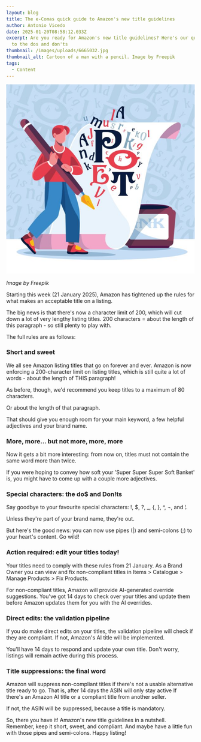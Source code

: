 ```yaml
---
layout: blog
title: The e-Comas quick guide to Amazon's new title guidelines
author: Antonio Vicedo
date: 2025-01-20T08:58:12.033Z
excerpt: Are you ready for Amazon's new title guidelines? Here's our quick guide
  to the dos and don'ts
thumbnail: /images/uploads/6665032.jpg
thumbnail_alt: Cartoon of a man with a pencil. Image by Freepik
tags:
  - Content
---
```

<!--StartFragment-->

![Cartoon of a man with a pencil](/images/uploads/freepik.jpg "Cartoon of a man with a pencil")

*I﻿mage by Freepik*

Starting this week (21 January 2025), Amazon has tightened up the rules for what makes an acceptable title on a listing. 

The big news is that there's now a character limit of 200, which will cut down a lot of very lengthy listing titles. 200 characters = about the length of this paragraph - so still plenty to play with.

The full rules are as follows:

### Short and sweet

We all see Amazon listing titles that go on forever and ever. Amazon is now enforcing a 200-character limit on listing titles, which is still quite a lot of words - about the length of THIS paragraph!

As before, though, we'd recommend you keep titles to a maximum of 80 characters. 

Or about the length of that paragraph. 

That should give you enough room for your main keyword, a few helpful adjectives and your brand name. 

### More, more… but not more, more, more

Now it gets a bit more interesting: from now on, titles must not contain the same word more than twice. 

If you were hoping to convey how soft your 'Super Super Super Soft Banket' is, you might have to come up with a couple more adjectives.

### Special characters: the do$ and Don!ts

Say goodbye to your favourite special characters: !, $, ?, _, {, }, ^, ¬, and ¦. 

Unless they're part of your brand name, they're out. 

But here's the good news: you can now use pipes (|) and semi-colons (;) to your heart's content. Go wild!

### Action required: edit your titles today!

Your titles need to comply with these rules from 21 January. As a Brand Owner you can view and fix non-compliant titles in Items > Catalogue > Manage Products > Fix Products.

For non-compliant titles, Amazon will provide AI-generated override suggestions. You've got 14 days to check over your titles and update them before Amazon updates them for you with the AI overrides. 

### Direct edits: the validation pipeline

If you do make direct edits on your titles, the validation pipeline will check if they are compliant. If not, Amazon's AI title will be implemented.

You'll have 14 days to respond and update your own title. Don't worry, listings will remain active during this process.

### Title suppressions: the final word

Amazon will suppress non-compliant titles if there's not a usable alternative title ready to go. That is, after 14 days the ASIN will only stay active If there's an Amazon AI title or a compliant title from another seller. 

If not, the ASIN will be suppressed, because a title is mandatory.

So, there you have it! Amazon's new title guidelines in a nutshell. Remember, keep it short, sweet, and compliant. And maybe have a little fun with those pipes and semi-colons. Happy listing!

<!--EndFragment-->